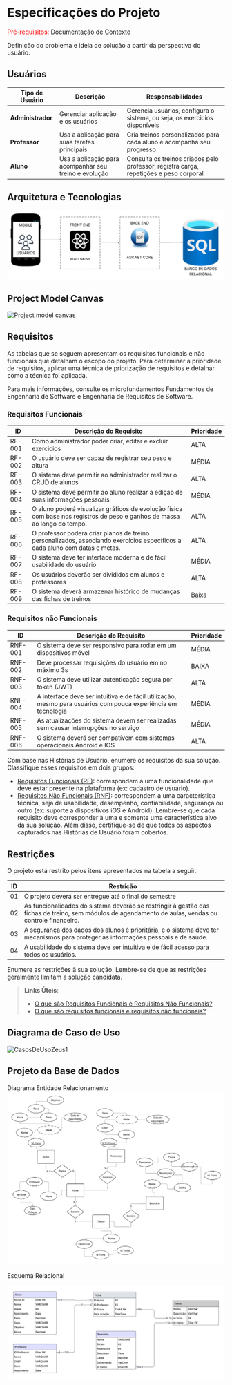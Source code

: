 # Especificações do Projeto

<span style="color:red">Pré-requisitos: <a href="01-Documentação de Contexto.md"> Documentação de Contexto</a></span>

Definição do problema e ideia de solução a partir da perspectiva do usuário. 

## Usuários

| Tipo de Usuário   | Descrição | Responsabilidades |
|------------------|-----------|------------------|
| **Administrador** | Gerenciar aplicação e os usuários | Gerencia usuários, configura o sistema, ou seja, os exercicios disponíveis |
| **Professor** | Usa a aplicação para suas tarefas principais | Cria treinos personalizados para cada aluno e acompanha seu progresso |
| **Aluno** | Usa a aplicação para acompanhar seu treino e evolução | Consulta os treinos criados pelo professor, registra carga, repetições e peso corporal |


## Arquitetura e Tecnologias


![Arquitetura da solução](https://github.com/ICEI-PUC-Minas-PMV-ADS/pmv-ads-2025-2-e5-proj-empext-t1-pmv-ads-2025-2-e5-projzeusgym/blob/main/documentos/img/Arquitetura%20da%20solu%C3%A7%C3%A3o.png)

## Project Model Canvas

![Project model canvas](https://github.com/user-attachments/assets/f6ad9f61-f3b4-4c4e-a581-ab3305417e7a)


## Requisitos

As tabelas que se seguem apresentam os requisitos funcionais e não funcionais que detalham o escopo do projeto. Para determinar a prioridade de requisitos, aplicar uma técnica de priorização de requisitos e detalhar como a técnica foi aplicada.

Para mais informações, consulte os microfundamentos Fundamentos de Engenharia de Software e Engenharia de Requisitos de Software. 

### Requisitos Funcionais

|ID    | Descrição do Requisito  | Prioridade |
|------|-----------------------------------------|----|
|RF-001| Como administrador poder criar, editar e excluir exercicios  | ALTA | 
|RF-002| O usuário deve ser capaz de registrar seu peso e altura  | MÉDIA |
|RF-003| O sistema deve permitir ao administrador realizar o CRUD de alunos  | ALTA | 
|RF-004| O sistema deve permitir ao aluno realizar a edição de suas informações pessoais  | MÉDIA |
|RF-005| O aluno poderá visualizar gráficos de evolução física com base nos registros de peso e ganhos de massa ao longo do tempo.  | ALTA | 
|RF-006| O professor poderá criar planos de treino personalizados, associando exercícios específicos a cada aluno com datas e metas.  | ALTA |
|RF-007| O sistema deve ter interface moderna e de fácil usabilidade do usuário  | MÉDIA |
|RF-008| Os usuários deverão ser divididos em alunos e professores| ALTA|
|RF-009| O sistema deverá armazenar histórico de mudanças das fichas de treinos| Baixa|


### Requisitos não Funcionais

|ID     | Descrição do Requisito  |Prioridade |
|-------|-------------------------|----|
|RNF-001| O sistema deve ser responsivo para rodar em um dispositivos móvel | MÉDIA | 
|RNF-002| Deve processar requisições do usuário em no máximo 3s |  BAIXA | 
|RNF-003| O sistema deve utilizar autenticação segura por token (JWT) | ALTA | 
|RNF-004| A interface deve ser intuitiva e de fácil utilização, mesmo para usuários com pouca experiência em tecnologia | MÉDIA |
|RNF-005| As atualizações do sistema devem ser realizadas sem causar interrupções no serviço              | MÉDIA      |
|RNF-006| O sistema deverá ser compatívem com sistemas operacionais Android e IOS| ALTA|


Com base nas Histórias de Usuário, enumere os requisitos da sua solução. Classifique esses requisitos em dois grupos:

- [Requisitos Funcionais
 (RF)](https://pt.wikipedia.org/wiki/Requisito_funcional):
 correspondem a uma funcionalidade que deve estar presente na
  plataforma (ex: cadastro de usuário).
- [Requisitos Não Funcionais
  (RNF)](https://pt.wikipedia.org/wiki/Requisito_n%C3%A3o_funcional):
  correspondem a uma característica técnica, seja de usabilidade,
  desempenho, confiabilidade, segurança ou outro (ex: suporte a
  dispositivos iOS e Android).
Lembre-se que cada requisito deve corresponder à uma e somente uma
característica alvo da sua solução. Além disso, certifique-se de que
todos os aspectos capturados nas Histórias de Usuário foram cobertos.

## Restrições

O projeto está restrito pelos itens apresentados na tabela a seguir.

|ID| Restrição                                             |
|--|-------------------------------------------------------|
|01| O projeto deverá ser entregue até o final do semestre |
|02| As funcionalidades do sistema deverão se restringir à gestão das fichas de treino, sem módulos de agendamento de aulas, vendas ou controle financeiro. |
|03| A segurança dos dados dos alunos é prioritária, e o sistema deve ter mecanismos para proteger as informações pessoais e de saúde. |
|04| A usabilidade do sistema deve ser intuitiva e de fácil acesso para todos os usuários. |

Enumere as restrições à sua solução. Lembre-se de que as restrições geralmente limitam a solução candidata.

> **Links Úteis**:
> - [O que são Requisitos Funcionais e Requisitos Não Funcionais?](https://codificar.com.br/requisitos-funcionais-nao-funcionais/)
> - [O que são requisitos funcionais e requisitos não funcionais?](https://analisederequisitos.com.br/requisitos-funcionais-e-requisitos-nao-funcionais-o-que-sao/)

## Diagrama de Caso de Uso

<img width="1003" height="683" alt="CasosDeUsoZeus1" src="https://github.com/user-attachments/assets/134731da-d92b-4cea-99aa-725f346d3961" />


## Projeto da Base de Dados
Diagrama Entidade Relacionamento
![Diagrama ER](https://github.com/ICEI-PUC-Minas-PMV-ADS/pmv-ads-2025-2-e5-proj-empext-t1-pmv-ads-2025-2-e5-projzeusgym/blob/main/documentos/img/Diagrama%20Entidade%20Relacionamento.png)
</br>
</br>
Esquema Relacional


![Esquema ER](https://github.com/ICEI-PUC-Minas-PMV-ADS/pmv-ads-2025-2-e5-proj-empext-t1-pmv-ads-2025-2-e5-projzeusgym/blob/main/documentos/img/Database%20ER%20diagram.png)


